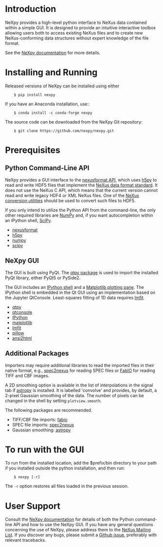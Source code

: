 Introduction
============
NeXpy provides a high-level python interface to NeXus data contained within a 
simple GUI. It is designed to provide an intuitive interactive toolbox allowing 
users both to access existing NeXus files and to create new NeXus-conforming 
data structures without expert knowledge of the file format.

See the [NeXpy documentation](http://nexpy.github.io/nexpy) for more details.

Installing and Running
======================
Released versions of NeXpy can be installed using either

```
    $ pip install nexpy
```

If you have an Anaconda installation, use::

```
    $ conda install -c conda-forge nexpy
```

The source code can be downloaded from the NeXpy Git repository:

```
    $ git clone https://github.com/nexpy/nexpy.git
```

Prerequisites
=============
Python Command-Line API
-----------------------
NeXpy provides a GUI interface to the 
[nexusformat API](https://github.com/nexpy/nexusformat), which uses 
[h5py](https://www.h5py.org) to read and write HDF5 files that implement the 
[NeXus data format standard](https://www.nexusformat.org). It does not use the 
NeXus C API, which means that the current version cannot read and write legacy
HDF4 or XML NeXus files. One of the 
[NeXus conversion utilities](https://manual.nexusformat.org/utilities.html)
should be used to convert such files to HDF5.

If you only intend to utilize the Python API from the command-line, the only 
other required libraries are [NumPy](http://numpy.org) and, if you want
autocompletion within an IPython shell, [SciPy](http://scipy.org). 

* [nexusformat](https://github.com/nexpy/nexusformat)
* [h5py](https://www.h5py.org)
* [numpy](https://numpy.org/)
* [scipy](https://scipy.org/)

NeXpy GUI
---------
The GUI is built using PyQt. The 
[qtpy package](https://github.com/spyder-ide/qtpy) is used to import the 
installed PyQt library, either PyQt5 or PySide2.

The GUI includes an [IPython shell](http://ipython.org/) and a 
[Matplotlib plotting pane](http://matplotlib.sourceforge.net). The IPython shell 
is embedded in the Qt GUI using an implementation based on the Jupyter 
QtConsole. Least-squares fitting of 1D data requires 
[lmfit](https://lmfit.github.io/lmfit-py/).
          
* [qtpy](https://github.com/spyder-ide/qtpy)
* [qtconsole](https://qtconsole.readthedocs.io/)
* [IPython](https://ipython.org/)
* [matplotlib](https://matplotlib.sourceforge.net/)
* [lmfit](https://lmfit.github.io/lmfit-py/)
* [pillow](https://pillow.readthedocs.io/)
* [ansi2html](https://pypi.org/project/ansi2html/)

Additional Packages
-------------------
Importers may require additional libraries to read the imported files in their 
native format, e.g., [spec2nexus](http://spec2nexus.readthedocs.org/) for 
reading SPEC files or [FabIO](https://github.com/silx-kit/fabio) for reading
TIFF and CBF images.

A 2D smoothing option is available in the list of interpolations in the signal 
tab if [astropy](<http://www.astropy.org>) is installed. It is labelled 
'convolve' and provides, by default, a 2-pixel Gaussian smoothing of the data. 
The number of pixels can be changed in the shell by setting `plotview.smooth`.

The following packages are recommended.

* TIFF/CBF file imports: [fabio](https://github.com/silx-kit/fabio)
* SPEC file imports: [spec2nexus](http://spec2nexus.readthedocs.org/)
* Gaussian smoothing: [astropy](http://www.astropy.org)

To run with the GUI
===================
To run from the installed location, add the $prefix/bin directory to your path
if you installed outside the python installation, and then run:

```
    $ nexpy [-r]
```
The `-r` option restores all files loaded in the previous session.

User Support
============
Consult the [NeXpy documentation](http://nexpy.github.io/nexpy) for details 
of both the Python command-line API and how to use the NeXpy GUI. If you have 
any general questions concerning the use of NeXpy, please address 
them to the 
[NeXus Mailing List](http://download.nexusformat.org/doc/html/mailinglist.html). 
If you discover any bugs, please submit a 
[Github issue](https://github.com/nexpy/nexpy/issues), preferably with relevant 
tracebacks.
